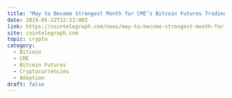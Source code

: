 ```yaml
---
title: "May to Become Strongest Month for CME’s Bitcoin Futures Trading: Report"
date: 2019-05-22T12:53:00Z
link: https://cointelegraph.com/news/may-to-become-strongest-month-for-cmes-bitcoin-futures-trading-report?utm_medium=RSS&utm_source=hune
site: cointelegraph.com
topic: crypto
category:
  - Bitcoin
  - CME
  - Bitcoin Futures
  - Cryptocurrencies
  - Adoption
draft: false
---
```

